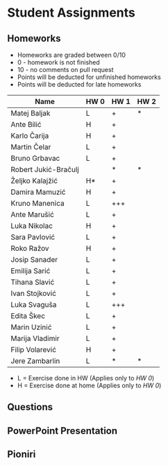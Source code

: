 # Student Assignments

## Homeworks

- Homeworks are graded between 0/10
- 0 - homework is not finished
- 10 - no comments on pull request
- Points will be deducted for unfinished homeworks
- Points will be deducted for late homeworks

| Name                 | HW  0  | HW  1 |HW  2 |
| -------------------- | ------ | ----- |----- |
| Matej Baljak         |   L    |   +   |  \*  |
| Ante Bilić           |   H    |   +   |      |
| Karlo Čarija         |   H    |   +   |      |
| Martin Čelar         |   L    |   +   |      |
| Bruno Grbavac        |   L    |   +   |      |
| Robert Jukić-Bračulj |        |   \*  |  \*  |
| Željko Kalajžić      |   H\*  |   +   |      |
| Damira Mamuzić       |   H    |   +   |      |
| Kruno Manenica       |   L    |  +++  |      |
| Ante Marušić         |   L    |   +   |      |
| Luka Nikolac         |   H    |   +   |      |
| Sara Pavlović        |   L    |   +   |      | 
| Roko Ražov           |   H    |   +   |      |
| Josip Sanader        |   L    |   +   |      |
| Emilija Sarić        |   L    |   +   |      |
| Tihana Slavić        |   L    |   +   |      |
| Ivan Stojković       |   L    |   +   |      |
| Luka Svaguša         |   L    |  +++  |      |
| Edita Škec           |   L    |   +   |      |
| Marin Uzinić         |   L    |   +   |      |
| Marija Vladimir      |   L    |   +   |      |
| Filip Volarević      |   H    |   +   |      |
| Jere Zambarlin       |   L    |   *   |  \*  |

-  L = Exercise done in HW  (Applies only to *HW  0*)
-  H = Exercise done at home (Applies only to *HW  0*)

## Questions

## PowerPoint Presentation

## Pioniri
